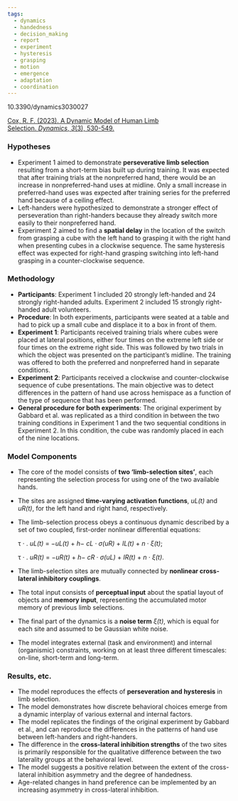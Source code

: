 ```yaml
---
tags:
  - dynamics
  - handedness
  - decision_making
  - report
  - experiment
  - hysteresis
  - grasping
  - motion
  - emergence
  - adaptation
  - coordination
---
```

10.3390/dynamics3030027

[Cox, R. F. (2023). A Dynamic Model of Human Limb Selection. _Dynamics_, _3_(3), 530-549.](https://www.mdpi.com/2673-8716/3/3/27)


### Hypotheses

*   Experiment 1 aimed to demonstrate **perseverative limb selection** resulting from a short-term bias built up during training. It was expected that after training trials at the nonpreferred hand, there would be an increase in nonpreferred-hand uses at midline. Only a small increase in preferred-hand uses was expected after training series for the preferred hand because of a ceiling effect.
*   Left-handers were hypothesized to demonstrate a stronger effect of perseveration than right-handers because they already switch more easily to their nonpreferred hand.
*   Experiment 2 aimed to find a **spatial delay** in the location of the switch from grasping a cube with the left hand to grasping it with the right hand when presenting cubes in a clockwise sequence. The same hysteresis effect was expected for right-hand grasping switching into left-hand grasping in a counter-clockwise sequence.

### Methodology

*  **Participants**: Experiment 1 included 20 strongly left-handed and 24 strongly right-handed adults. Experiment 2 included 15 strongly right-handed adult volunteers.
*  **Procedure**: In both experiments, participants were seated at a table and had to pick up a small cube and displace it to a box in front of them.
*  **Experiment 1**: Participants received training trials where cubes were placed at lateral positions, either four times on the extreme left side or four times on the extreme right side. This was followed by two trials in which the object was presented on the participant’s midline. The training was offered to both the preferred and nonpreferred hand in separate conditions.
* **Experiment 2**: Participants received a clockwise and counter-clockwise sequence of cube presentations. The main objective was to detect differences in the pattern of hand use across hemispace as a function of the type of sequence that has been performed.
* **General procedure for both experiments**: The original experiment by Gabbard et al. was replicated as a third condition in between the two training conditions in Experiment 1 and the two sequential conditions in Experiment 2. In this condition, the cube was randomly placed in each of the nine locations.

### Model Components
*   The core of the model consists of **two ‘limb-selection sites’**, each representing the selection process for using one of the two available hands.
*   The sites are assigned **time-varying activation functions**, *uL(t)* and *uR(t)*, for the left hand and right hand, respectively.
*   The limb-selection process obeys a continuous dynamic described by a set of two coupled, first-order nonlinear differential equations:

    τ · . *uL(t)* = −*uL(t)* + *h*− *cL* · *σ(uR)* + *IL(t)* + *n* · *ξ(t)*;

    τ · . *uR(t)* = −*uR(t)* + *h*− *cR* · *σ(uL)* + *IR(t)* + *n* · *ξ(t)*.
    
*  The limb-selection sites are mutually connected by **nonlinear cross-lateral inhibitory couplings**.
*  The total input consists of **perceptual input** about the spatial layout of objects and **memory input**, representing the accumulated motor memory of previous limb selections.
*  The final part of the dynamics is a **noise term** *ξ(t)*, which is equal for each site and assumed to be Gaussian white noise.
*  The model integrates external (task and environment) and internal (organismic) constraints, working on at least three different timescales: on-line, short-term and long-term.

### Results, etc.

*   The model reproduces the effects of **perseveration and hysteresis** in limb selection.
*   The model demonstrates how discrete behavioral choices emerge from a dynamic interplay of various external and internal factors.
*   The model replicates the findings of the original experiment by Gabbard et al., and can reproduce the differences in the patterns of hand use between left-handers and right-handers.
*   The difference in the **cross-lateral inhibition strengths** of the two sites is primarily responsible for the qualitative difference between the two laterality groups at the behavioral level.
*   The model suggests a positive relation between the extent of the cross-lateral inhibition asymmetry and the degree of handedness.
*   Age-related changes in hand preference can be implemented by an increasing asymmetry in cross-lateral inhibition.
